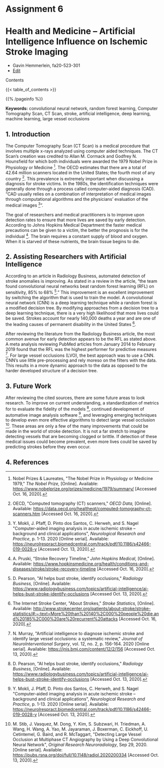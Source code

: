 # Assignment 6
# Health and Medicine – Artificial Intelligence Influence on Ischemic Stroke Imaging

* Gavin Hemmerlein, fa20-523-301 
* [Edit](https://github.com/cybertraining-dsc/fa20-523-301/blob/master/report/report_Assignment6.md)

Contents

{{< table_of_contents >}}

{{% /pageinfo %}}

**Keywords:** convolutional neural network, random forest learning, Computer Tomography Scan, CT Scan, stroke, artificial intelligence, deep learning, machine learning, large vessel occlusions

## 1. Introduction

The Computer Tomography Scan (CT Scan) is a medical procedure that involves multiple x-rays analyzed using computer aided techniques. The CT Scan’s creation was credited to Allan M. Cormack and Godfrey N. Hounsfield for which both individuals were awarded the 1979 Nobel Prize in Physiology or Medicine [^1]. The OECD estimates that there are a total of 42.64 million scanners located in the United States; the fourth most of any country [^2]. This prevalence is extremely important when discussing a diagnosis for stroke victims. In the 1980s, the identification techniques were generally done through a process called computer-aided diagnosis (CAD). “CAD usually relies on a combination of interpretation of medical images through computational algorithms and the physicians’ evaluation of the medical images [^3]”.

The goal of researchers and medical practitioners is to improve upon detection rates to ensure that more lives are saved by early detection. According to Johns Hopkins Medical Department the faster medical precautions can be given to a victim, the better the prognosis is for the individual [^4]. The brain requires a constant supply of blood and oxygen. When it is starved of these nutrients, the brain tissue begins to die. 

## 2. Assisting Researchers with Artificial Intelligence 

According to an article in Radiology Business, automated detection of stroke anomalies is improving. As stated in a review in the article, “the team found convolutional neural networks beat random forest learning (RFL) on sensitivity, 85% to 68% [^5].” This improvement is an excellent improvement by switching the algorithm that is used to train the model. A convolutional neural network (CNN) is a deep learning technique while a random forest is a modified decision tree. By modifying approaches from a decision tree to a deep learning technique, there is a very high likelihood that more lives could be saved. Strokes account for nearly 140,000 deaths a year and are one of the leading causes of permanent disability in the United States [^6].

After reviewing the literature from the Radiology Business article, the most common avenue for early detection appears to be the RFL as stated above. A meta analysis reviewing PubMed articles from January 2014 to February 2019 found that the RFL was the highest performer for predictive measures [^7]. For large vessel occlusions (LVO), the best approach was to use a CNN. CNN’s use little pre-processing and rely moreso on the filters with the data. This results in a more dynamic approach to the data as opposed to the harder developed structure of a decision tree.  

## 3. Future Work

After reviewing the cited sources, there are some future areas to look research. To improve on current understanding, a standardization of metrics for to evaluate the fidelity of the models [^5], continued development of automative image analysis software [^3], and leveraging emerging techniques to develop even more effective algorithms to detect large vessel occlusion [^8]. These areas are only a few of the many improvements that could be made in the world of stroke detection. It is not a far stretch to imagine detecting vessels that are becoming clogged or brittle. If detection of these medical issues could become prevalent, even more lives could be saved by predicting strokes before they even occur.

## 4. References

[^1]: Nobel Prizes & Laureates, "The Nobel Prize in Physiology or Medicine 1979," *The Nobel Prize,* [Online]. Available:
 <https://www.nobelprize.org/prizes/medicine/1979/summary/> [Accessed Oct. 16, 2020].

[^2]: OECD, "Computed tomography (CT) scanners," *OECD Data,* [Online]. Available:
 <https://data.oecd.org/healtheqt/computed-tomography-ct-scanners.htm> [Accessed Oct. 16, 2020].

[^3]: Y. Mokli, J. Pfaff, D. Pinto dos Santos, C. Herweh, and S. Nagel "Computer-aided imaging analysis in acute ischemic stroke – background and clinical applications", *Neurological Research and Practice*, p. 1-13. 2020 [Online serial]. Available:  <https://neurolrespract.biomedcentral.com/track/pdf/10.1186/s42466-019-0028-y> [Accessed Oct. 13, 2020].

[^4]: A. Pruski, “Stroke Recovery Timeline,” *John Hopkins Medical,* [Online]. Available: <https://www.hopkinsmedicine.org/health/conditions-and-diseases/stroke/stroke-recovery-timeline> [Accessed Oct. 16, 2020].

[^5]: D. Pearson, "AI helps bust stroke, identify occlusions," *Radiology Business,* [Online]. Available:
 <https://www.radiologybusiness.com/topics/artificial-intelligence/ai-helps-bust-stroke-identify-occlusions> [Accessed Oct. 13, 2020].

[^6]: The Internet Stroke Center, "About Strokes," *Stroke Statistics,* [Online]. Available:
 <http://www.strokecenter.org/patients/about-stroke/stroke-statistics/#:~:text=More%20than%20140%2C000%20people%20die,and%20185%2C000%20are%20recurrent%20attacks> [Accessed Oct. 16, 2020].

[^7]: N. Murray, "Artificial intelligence to diagnose ischemic stroke and identify large vessel occlusions: a systematic review," *Journal of NeuroInterventional Surgery*, vol. 12, no. 2, p. 156-164. 2020 [Online serial]. Available: <https://jnis.bmj.com/content/12/2/156> [Accessed Oct. 13, 2020].

[^8]: M. Stib, J. Vasquez, M. Dong, Y. Kim, S. Subzwari, H. Triedman, A. Wang, H. Wang, A. Yao, M. Jayaraman, J. Boxerman, C. Eickhoff, U. Cetintemel, G. Baird, and R. McTaggart, "Detecting Large Vessel Occlusion at Multiphase CT Angiography by Using a Deep Convolutional Neural Network", *Original Research Neuroradiology*, Sep 29, 2020. [Online serial]. Available: <https://pubs.rsna.org/doi/full/10.1148/radiol.2020200334> [Accessed Oct. 13, 2020].
